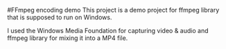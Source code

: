 #FFmpeg encoding demo
This project is a demo project for ffmpeg library that is supposed to run on Windows.

I used the Windows Media Foundation for capturing video & audio and ffmpeg library for mixing it into a MP4 file.
